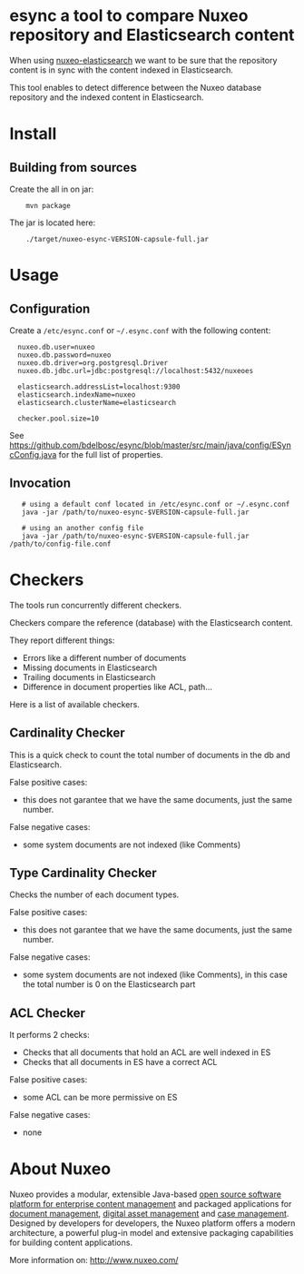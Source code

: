 # esync a tool to compare Nuxeo repository and Elasticsearch content

When using [nuxeo-elasticsearch](http://doc.nuxeo.com/x/iYElAQ) we
want to be sure that the repository content is in sync with the content
indexed in Elasticsearch.

This tool enables to detect difference between the Nuxeo database
repository and the indexed content in Elasticsearch.

# Install

## Building from sources

Create the all in on jar:

        mvn package

The jar is located here:

        ./target/nuxeo-esync-VERSION-capsule-full.jar

# Usage

## Configuration

Create a `/etc/esync.conf` or `~/.esync.conf` with the following content:

      nuxeo.db.user=nuxeo
      nuxeo.db.password=nuxeo
      nuxeo.db.driver=org.postgresql.Driver
      nuxeo.db.jdbc.url=jdbc:postgresql://localhost:5432/nuxeoes

      elasticsearch.addressList=localhost:9300
      elasticsearch.indexName=nuxeo
      elasticsearch.clusterName=elasticsearch

      checker.pool.size=10


See https://github.com/bdelbosc/esync/blob/master/src/main/java/config/ESyncConfig.java
for the full list of properties.

## Invocation

       # using a default conf located in /etc/esync.conf or ~/.esync.conf
       java -jar /path/to/nuxeo-esync-$VERSION-capsule-full.jar

	   # using an another config file
       java -jar /path/to/nuxeo-esync-$VERSION-capsule-full.jar /path/to/config-file.conf

# Checkers

The tools run concurrently different checkers.

Checkers compare the reference (database) with the Elasticsearch content.

They report different things:

- Errors like a different number of documents
- Missing documents in Elasticsearch
- Trailing documents in Elasticsearch
- Difference in document properties like ACL, path...

Here is a list of available checkers.

## Cardinality Checker

This is a quick check to count the total number of documents in the db
and Elasticsearch.

False positive cases:
- this does not garantee that we have the same documents, just the same number.

False negative cases:
- some system documents are not indexed (like Comments)

## Type Cardinality Checker

Checks the number of each document types.

False positive cases:
- this does not garantee that we have the same documents, just the same number.

False negative cases:
- some system documents are not indexed (like Comments), in
  this case the total number is 0 on the Elasticsearch part

## ACL Checker

It performs 2 checks:
- Checks that all documents that hold an ACL are well indexed in ES
- Checks that all documents in ES have a correct ACL

False positive cases:
- some ACL can be more permissive on ES

False negative cases:
- none


# About Nuxeo

Nuxeo provides a modular, extensible Java-based
[open source software platform for enterprise content management](http://www.nuxeo.com/en/products/ep)
and packaged applications for
[document management](http://www.nuxeo.com/en/products/document-management),
[digital asset management](http://www.nuxeo.com/en/products/dam) and
[case management](http://www.nuxeo.com/en/products/case-management). Designed
by developers for developers, the Nuxeo platform offers a modern
architecture, a powerful plug-in model and extensive packaging
capabilities for building content applications.

More information on: <http://www.nuxeo.com/>
